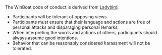 The WinBoat code of conduct is derived from [Ladybird](https://github.com/LadybirdBrowser/ladybird/blob/master/CODE_OF_CONDUCT.md).

- Participants will be tolerant of opposing views.
- Participants must ensure that their language and actions are free of personal attacks and disparaging personal remarks.
- When interpreting the words and actions of others, participants should always assume good intentions.
- Behavior that can be reasonably considered harassment will not be tolerated.